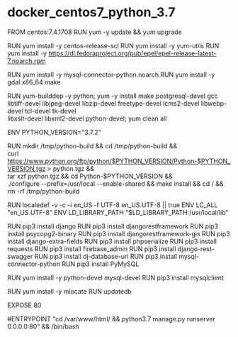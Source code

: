 # docker_centos7_python_3.7


FROM centos:7.4.1708
RUN yum -y update && yum upgrade

RUN yum install -y centos-release-scl
RUN yum install -y yum-utils
RUN yum install -y https://dl.fedoraproject.org/pub/epel/epel-release-latest-7.noarch.rpm

RUN yum install -y mysql-connector-python.noarch
RUN yum install -y gdal.x86_64 make

RUN yum-builddep -y python; yum -y install make postgresql-devel gcc \
 libtiff-devel libjpeg-devel libzip-devel freetype-devel lcms2-devel libwebp-devel tcl-devel tk-devel \
 libxslt-devel libxml2-devel python-devel; yum clean all

ENV PYTHON_VERSION="3.7.2"

RUN mkdir /tmp/python-build && cd /tmp/python-build && \
  curl https://www.python.org/ftp/python/$PYTHON_VERSION/Python-$PYTHON_VERSION.tgz > python.tgz && \
  tar xzf python.tgz && cd Python-$PYTHON_VERSION && \
  ./configure --prefix=/usr/local --enable-shared && make install && cd / && rm -rf /tmp/python-build


RUN localedef -v -c -i en_US -f UTF-8 en_US.UTF-8 || true
ENV LC_ALL "en_US.UTF-8"
ENV LD_LIBRARY_PATH "$LD_LIBRARY_PATH:/usr/local/lib"

RUN pip3 install django
RUN pip3 install djangorestframework
RUN pip3 install psycopg2-binary
RUN pip3 install djangorestframework-gis
RUN pip3 install django-extra-fields
RUN pip3 install phpserialize
RUN pip3 install requests
RUN pip3 install firebase_admin
RUN pip3 install django-rest-swagger
RUN pip3 install dj-database-url
RUN pip3 install mysql-connector-python
RUN pip3 install PyMySQL

RUN yum install -y python-devel mysql-devel
RUN pip3 install mysqlclient

RUN yum install -y mlocate
RUN updatedb

EXPOSE 80

#ENTRYPOINT "cd /var/www/html/ && python3.7 manage.py runserver 0.0.0.0:80" && /bin/bash
